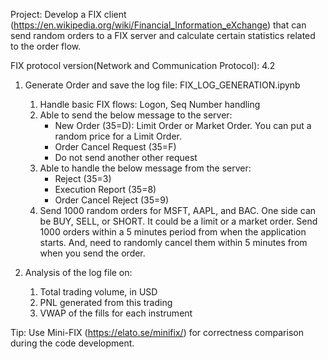 Project: Develop a FIX client (https://en.wikipedia.org/wiki/Financial_Information_eXchange) that can send random orders to a FIX server and calculate certain statistics related to the order flow.

FIX protocol version(Network and Communication Protocol): 4.2

1. Generate Order and save the log file: FIX_LOG_GENERATION.ipynb
   1) Handle basic FIX flows: Logon, Seq Number handling
   2) Able to send the below message to the server:
      - New Order (35=D): Limit Order or Market Order. You can put a random price for a Limit Order.
      - Order Cancel Request (35=F)
      - Do not send another other request
   3) Able to handle the below message from the server:
      - Reject (35=3)
      - Execution Report (35=8)
      - Order Cancel Reject (35=9)
   4) Send 1000 random orders for MSFT, AAPL, and BAC. One side can be BUY, SELL, or SHORT. It could be a limit or a market order. Send 1000 orders within a 5 minutes period from when the application starts. And, need to randomly cancel them within 5 minutes from when you send the order.
  
2. Analysis of the log file on:
   1) Total trading volume, in USD
   2) PNL generated from this trading
   3) VWAP of the fills for each instrument

Tip: Use Mini-FIX (https://elato.se/minifix/) for correctness comparison during the code development. 
  
